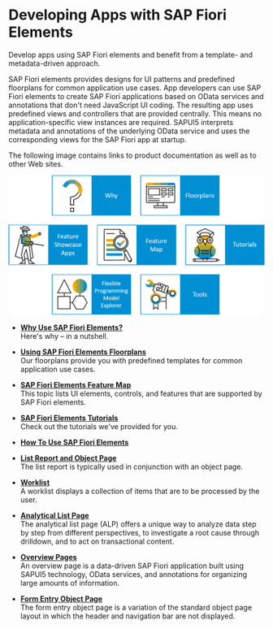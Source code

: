 <!-- loio03265b0408e2432c9571d6b3feb6b1fd -->

# Developing Apps with SAP Fiori Elements

Develop apps using SAP Fiori elements and benefit from a template- and metadata-driven approach.

SAP Fiori elements provides designs for UI patterns and predefined floorplans for common application use cases. App developers can use SAP Fiori elements to create SAP Fiori applications based on OData services and annotations that don't need JavaScript UI coding. The resulting app uses predefined views and controllers that are provided centrally. This means no application-specific view instances are required. SAPUI5 interprets metadata and annotations of the underlying OData service and uses the corresponding views for the SAP Fiori app at startup.



The following image contains links to product documentation as well as to other Web sites.

![](images/ImageMapEntryPage_dc8d2b1.png)

-   **[Why Use SAP Fiori Elements?](why-use-sap-fiori-elements-0a53770.md "Here's why – in a nutshell.")**  
Here's why – in a nutshell.
-   **[Using SAP Fiori Elements Floorplans](using-sap-fiori-elements-floorplans-797c323.md "Our floorplans provide you with predefined templates for common application use cases.")**  
Our floorplans provide you with predefined templates for common application use cases.
-   **[SAP Fiori Elements Feature Map](sap-fiori-elements-feature-map-62d3f7c.md "This topic lists UI elements, controls, and features that are supported by SAP Fiori
		elements.")**  
This topic lists UI elements, controls, and features that are supported by SAP Fiori elements.
-   **[SAP Fiori Elements Tutorials](sap-fiori-elements-tutorials-7715a01.md "Check out the tutorials we've provided for you.")**  
Check out the tutorials we've provided for you.
-   **[How To Use SAP Fiori Elements](how-to-use-sap-fiori-elements-20de950.md)**  

-   **[List Report and Object Page](list-report-and-object-page-c0eec49.md "The list report is typically used in conjunction with an object page.")**  
The list report is typically used in conjunction with an object page.
-   **[Worklist](worklist-d1d588f.md "A worklist displays a collection of items that are to be processed by the
		user.")**  
A worklist displays a collection of items that are to be processed by the user.
-   **[Analytical List Page](analytical-list-page-3d33684.md "The analytical list page (ALP) offers a unique way to analyze data step by step from different perspectives, to investigate a root cause
		through drilldown, and to act on transactional content.")**  
The analytical list page \(ALP\) offers a unique way to analyze data step by step from different perspectives, to investigate a root cause through drilldown, and to act on transactional content.
-   **[Overview Pages](overview-pages-c64ef8c.md "An overview page is a data-driven SAP Fiori application built using SAPUI5 technology,
		OData services, and annotations for organizing large amounts of information. ")**  
An overview page is a data-driven SAP Fiori application built using SAPUI5 technology, OData services, and annotations for organizing large amounts of information.
-   **[Form Entry Object Page](form-entry-object-page-533f7e7.md "The form entry object page is a variation of the standard object page layout in which the header and navigation bar are not
		displayed.")**  
The form entry object page is a variation of the standard object page layout in which the header and navigation bar are not displayed.

